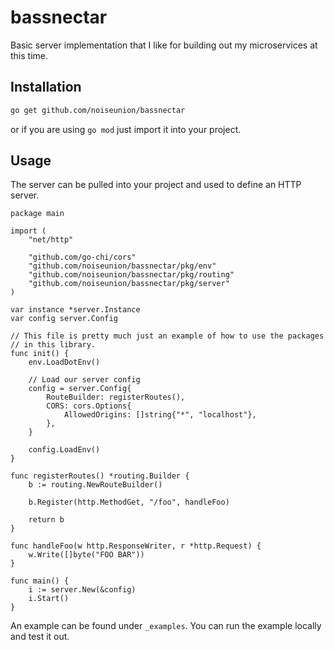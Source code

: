 # bassnectar

Basic server implementation that I like for building out my microservices at this time.

## Installation

```bash
go get github.com/noiseunion/bassnectar
```

or if you are using `go mod` just import it into your project.

## Usage

The server can be pulled into your project and used to define an HTTP server.

```golang
package main

import (
	"net/http"

	"github.com/go-chi/cors"
	"github.com/noiseunion/bassnectar/pkg/env"
	"github.com/noiseunion/bassnectar/pkg/routing"
	"github.com/noiseunion/bassnectar/pkg/server"
)

var instance *server.Instance
var config server.Config

// This file is pretty much just an example of how to use the packages
// in this library.
func init() {
	env.LoadDotEnv()

	// Load our server config
	config = server.Config{
		RouteBuilder: registerRoutes(),
		CORS: cors.Options{
			AllowedOrigins: []string{"*", "localhost"},
		},
	}

	config.LoadEnv()
}

func registerRoutes() *routing.Builder {
	b := routing.NewRouteBuilder()

	b.Register(http.MethodGet, "/foo", handleFoo)

	return b
}

func handleFoo(w http.ResponseWriter, r *http.Request) {
	w.Write([]byte("FOO BAR"))
}

func main() {
	i := server.New(&config)
	i.Start()
}
```

An example can be found under `_examples`.  You can run the example locally and test it out.